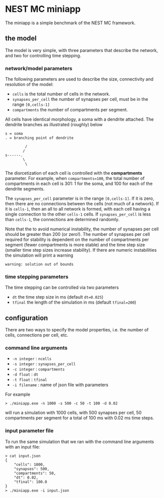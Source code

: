 # NEST MC miniapp

The miniapp is a simple benchmark of the NEST MC framework.

## the model

The model is very simple, with three parameters that describe the network, and two for controlling time stepping.

### network/model parameters

The following parameters are used to describe the size, connectivity and resolution of the model:

- `cells` is the total number of cells in the network.
- `synapses_per_cell` the number of synapses per cell, must be in the range `[0,cells-1]`
- `compartments` the number of compartments per segment.

All cells have identical morphology, a soma with a dendrite attached. The dendrite branches as illustrated (roughly) below


```
s = soma
. = branching point of dendrite

         /
        /
s------.
        \
         \
```

The disrcetization of each cell is controlled with the __compartments__ parameter.
For example, when `compartments=100`, the total number of compartments in each cell is 301: 1 for the soma, and 100 for each of the dendrite segments.

The `synapses_per_cell` parameter is in the range `[0,cells-1]`.
If it is zero, then there are no connections between the cells (not much of a network).
If it is `cells-1`, then an all to all network is formed, with each cell having a single connection to the other `cells-1` cells.
If `synapses_per_cell` is less than `cells-1`, the connections are determined randomly.

Note that the to avoid numerical instability, the number of synapses per cell should be greater than 200 (or zero!).
The number of synapses per cell required for stability is dependent on the number of compartments per segment (fewer compartments is more stable) and the time step size (smaller time step sizes increase stability).
If there are numeric instabilities the simulation will print a warning
```
warning: solution out of bounds
```

### time stepping parameters

The time stepping can be controlled via two parameters

- `dt` the time step size in ms (default `dt=0.025`)
- `tfinal` the length of the simulation in ms (default `tfinal=200`)

## configuration

There are two ways to specify the model properties, i.e. the number of cells, connections per cell, etc.

### command line arguments

- `-n integer` : `ncells`
- `-s integer` : `synapses_per_cell`
- `-c integer` : `compartments`
- `-d float`   : `dt`
- `-t float`   : `tfinal`
- `-i filename` : name of json file with parameters

For example

```
> ./miniapp.exe -n 1000 -s 500 -c 50 -t 100 -d 0.02
```

will run a simulation with 1000 cells, with 500 synapses per cell, 50 compartments per segment for a total of 100 ms with 0.02 ms time steps.

### input parameter file

To run the same simulation that we ran with the command line arguments with an input file:


```
> cat input.json
{
    "cells": 1000,
    "synapses": 500,
    "compartments": 50,
    "dt": 0.02,
    "tfinal": 100.0
}
> ./miniapp.exe -i input.json
```
